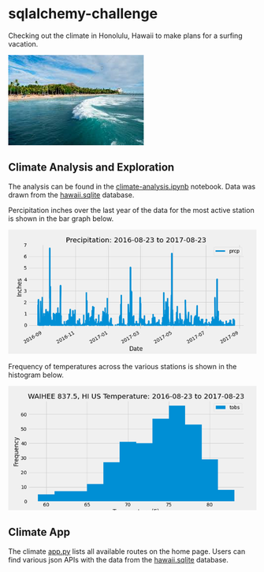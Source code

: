 # sqlalchemy-challenge

Checking out the climate in Honolulu, Hawaii to make plans for a surfing vacation.

![Honolulu Surf](https://github.com/meielerol/sqlalchemy-challenge/blob/main/images/image.png)

## Climate Analysis and Exploration

The analysis can be found in the [climate-analysis.ipynb](https://github.com/meielerol/sqlalchemy-challenge/blob/main/climate_starter.ipynb) notebook. Data was drawn from the [hawaii.sqlite](https://github.com/meielerol/sqlalchemy-challenge/blob/main/Resources/hawaii.sqlite) database.

Percipitation inches over the last year of the data for the most active station is shown in the bar graph below.

![Percipitation Inches vs Date Bar Chart](https://github.com/meielerol/sqlalchemy-challenge/blob/main/output-data/Percipitation-Chart.png)

Frequency of temperatures across the various stations is shown in the histogram below.

![Frequency vs Temperature (F) Histogram](https://github.com/meielerol/sqlalchemy-challenge/blob/main/output-data/ActiveStation-Temp-Chart.png)

## Climate App

The climate [app.py](https://github.com/meielerol/sqlalchemy-challenge/blob/main/app.py) lists all available routes on the home page. Users can find various json APIs with the data from the [hawaii.sqlite](https://github.com/meielerol/sqlalchemy-challenge/blob/main/Resources/hawaii.sqlite) database.